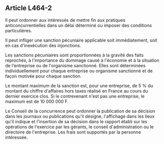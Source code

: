 Article L464-2
----
Il peut ordonner aux intéressés de mettre fin aux pratiques anticoncurrentielles
dans un délai déterminé ou imposer des conditions particulières.

Il peut infliger une sanction pécuniaire applicable soit immédiatement, soit en
cas d'inexécution des injonctions.

Les sanctions pécuniaires sont proportionnées à la gravité des faits reprochés,
à l'importance du dommage causé à l'économie et à la situation de l'entreprise
ou de l'organisme sanctionné. Elles sont déterminées individuellement pour
chaque entreprise ou organisme sanctionné et de façon motivée pour chaque
sanction.

Le montant maximum de la sanction est, pour une entreprise, de 5 % du montant du
chiffre d'affaires hors taxes réalisé en France au cours du dernier exercice
clos. Si le contrevenant n'est pas une entreprise, le maximum est de 10 000 000
F.

Le Conseil de la concurrence peut ordonner la publication de sa décision dans
les journaux ou publications qu'il désigne, l'affichage dans les lieux qu'il
indique et l'insertion de sa décision dans le rapport établi sur les opérations
de l'exercice par les gérants, le conseil d'administration ou le directoire de
l'entreprise. Les frais sont supportés par la personne intéressée.
